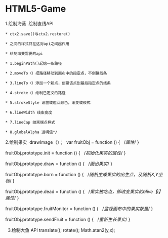 # HTML5-Game

1.绘制海葵
  绘制直线API
  
    * ctx2.save()与ctx2.restore()
    
    * 之间的样式只在这对api之间起作用
    
    * 绘制海葵需要的api
    
    * 1.beginPath()起始一条路径
    
    * 2.moveTo（）把路径移动到画布中的指定点，不创建线条
    
    * 3.lineTo（）添加一个新点，创建该点到最后指定点的线条
    
    * 4.stroke（）绘制已定义的路径
    
    * 5.strokeStyle 设置或返回颜色，渐变或模式
    
    * 6.lineWidth 线条宽度
    
    * 7.lineCap 结束端点样式
    
    * 8.globalAlpha 透明值*/
    
2.绘制果实
  drawImage（）；
  var fruitObj = function () {
      /*属性*/
  }
 
 fruitObj.prototype.init = function () {
    /*初始化果实的属性*/
 }
 
 fruitObj.prototype.draw = function () {
    /*画出果实*/
 }
 
 fruitObj.prototype.born = function () {
    /*随机生成果实的出生点，及随机X,Y坐标*/
 }
 
  fruitObj.prototype.dead = function () {
    /*果实被吃点，即改变果实的alive【i】属性*/
  }
 
  fruitObj.prototype.fruitMonitor = function () {
    /*监视画布中的果实数量*/
  }
  
   fruitObj.prototype.sendFruit = function () {
    /*重新生长果实*/
   }
   
   3.绘制大鱼
      API
        translate();
        rotate();
        Math.atan2(y,x);
        
  
   
